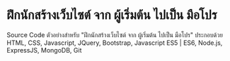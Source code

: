 ฝึกนักสร้างเว็บไซต์ จาก ผู้เริ่มต้น ไปเป็น มือโปร
========================================
Source Code ตัวอย่างสำหรับ "ฝึกนักสร้างเว็บไซต์ จาก ผู้เริ่มต้น ไปเป็น มือโปร" ประกอบด้วย HTML, CSS, Javascript, JQuery, Bootstrap, Javascript ES5 | ES6, Node.js, ExpressJS, MongoDB, Git
